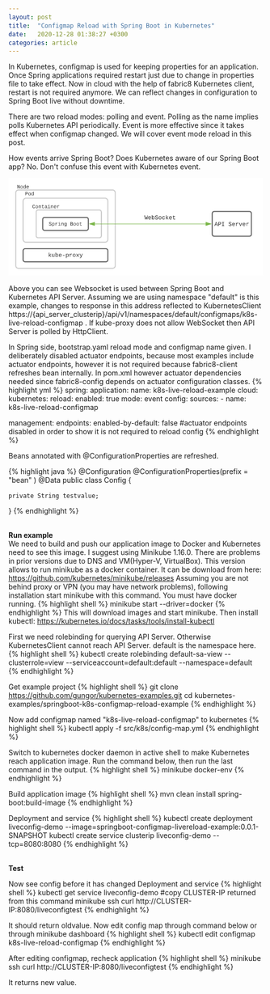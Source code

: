 ```yaml
---
layout: post
title:  "Configmap Reload with Spring Boot in Kubernetes"
date:   2020-12-28 01:38:27 +0300
categories: article
---
```

In Kubernetes, configmap is used for keeping properties for an application. Once Spring applications required restart just due to change in properties file to take effect.
Now in cloud with the help of fabric8 Kubernetes client, restart is not required anymore. We can reflect changes in configuration to Spring Boot live without downtime.

There are two reload modes: polling and event. Polling as the name implies polls Kubernetes API periodically. Event is more effective since it takes effect when configmap changed. 
We will cover event mode reload in this post.


How events arrive Spring Boot? Does Kubernetes aware of our Spring Boot app? No. Don't confuse this event with Kubernetes event.

![configmap-diagram](/assets/configmap-diagram.png)
<br/>
 
Above you can see Websocket is used between Spring Boot and Kubernetes API Server. Assuming we are using namespace "default" is this example, changes to response in this address reflected to KubernetesClient https://{api_server_clusterip}/api/v1/namespaces/default/configmaps/k8s-live-reload-configmap . 
If kube-proxy does not allow WebSocket then API Server is polled by HttpClient.

In Spring side, bootstrap.yaml reload mode and configmap name given. I deliberately disabled actuator endpoints, because most examples include actuator endpoints, however it is not required because fabric8-client refreshes bean internally.
In pom.xml however actuator dependencies needed since fabric8-config depends on actuator configuration classes.
{% highlight yml %}
spring:
  application:
    name: k8s-live-reload-example
  cloud:
    kubernetes:
      reload:
        enabled: true
        mode: event
      config:
        sources:
          - name: k8s-live-reload-configmap
          
management:
  endpoints:
    enabled-by-default: false #actuator endpoints disabled in order to show it is not required to reload config
{% endhighlight %}

Beans annotated with @ConfigurationProperties are refreshed.

{% highlight java %}
@Configuration
@ConfigurationProperties(prefix = "bean" )
@Data
public class Config {

    private String testvalue;
    
}
{% endhighlight %}

 
<br><b>Run example</b><br>
We need to build and push our application image to Docker and Kubernetes need to see this image. I suggest using Minikube 1.16.0. There are problems in prior versions due to DNS and VM(Hyper-V, VirtualBox). This version allows to run minikube as a docker container.
It can be download from here: <a class="text-accent" href="https://github.com/kubernetes/minikube/releases" >https://github.com/kubernetes/minikube/releases</a> Assuming you are not behind proxy or VPN (you may have network problems), following installation start minikube with this command.
You must have docker running.
{% highlight shell %}
minikube start --driver=docker
{% endhighlight %}
This will download images and start minikube. Then install kubectl: <a class="text-accent" href="https://kubernetes.io/docs/tasks/tools/install-kubectl" >https://kubernetes.io/docs/tasks/tools/install-kubectl</a>

First we need rolebinding for querying API Server. Otherwise KubernetesClient cannot reach API Server. default is the namespace here.
{% highlight shell %}
kubectl create rolebinding default-sa-view --clusterrole=view --serviceaccount=default:default --namespace=default
{% endhighlight %}

Get example project
{% highlight shell %}
git clone https://github.com/gungor/kubernetes-examples.git
cd kubernetes-examples/springboot-k8s-configmap-reload-example
{% endhighlight %}

Now add configmap named "k8s-live-reload-configmap" to kubernetes
{% highlight shell %}
kubectl apply -f src/k8s/config-map.yml
{% endhighlight %}

Switch to kubernetes docker daemon in active shell to make Kubernetes reach application image. Run the command below, then run the last command in the output.
{% highlight shell %}
minikube docker-env
{% endhighlight %}

Build application image
{% highlight shell %}
mvn clean install spring-boot:build-image
{% endhighlight %}

Deployment and service
{% highlight shell %}
kubectl create deployment liveconfig-demo --image=springboot-configmap-livereload-example:0.0.1-SNAPSHOT
kubectl create service clusterip liveconfig-demo --tcp=8080:8080
{% endhighlight %}

<br><b>Test</b><br>

Now see config before it has changed
Deployment and service
{% highlight shell %}
kubectl get service liveconfig-demo #copy CLUSTER-IP returned from this command
minikube ssh
curl http://CLUSTER-IP:8080/liveconfigtest
{% endhighlight %}

It should return oldvalue. Now edit config map through command below or through minikube dashboard
{% highlight shell %}
kubectl edit configmap k8s-live-reload-configmap
{% endhighlight %}

After editing configmap, recheck application
{% highlight shell %}
minikube ssh
curl http://CLUSTER-IP:8080/liveconfigtest
{% endhighlight %}

It returns new value. 





